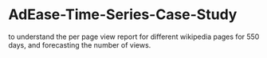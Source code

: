 # AdEase-Time-Series-Case-Study
to understand the per page view report for different wikipedia pages for 550 days, and forecasting the number of views.
